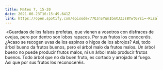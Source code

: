 ```yaml
---
title: Mateo 7, 15-20
date: 2021-06-23T16:15:49.641Z
link: https://open.spotify.com/episode/77QJnSYumIbmXJZ3s8YwtG?si=-RLsalWVQoWJfG50nL3y6A&utm_source=copy-link&dl_branch=1
---
```

 «Guardaos de los falsos profetas, que vienen a vosotros con disfraces de ovejas, pero por dentro son lobos rapaces. Por sus frutos los conoceréis. ¿Acaso se recogen uvas de los espinos o higos de los abrojos? Así, todo árbol bueno da frutos buenos, pero el árbol malo da frutos malos. Un árbol bueno no puede producir frutos malos, ni un árbol malo producir frutos buenos. Todo árbol que no da buen fruto, es cortado y arrojado al fuego. Así que por sus frutos los reconoceréis.